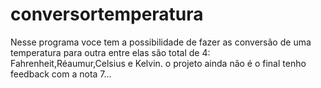 # conversortemperatura
Nesse programa voce tem a possibilidade de fazer as conversão de uma temperatura para outra entre  elas são total de 4:
Fahrenheit,Réaumur,Celsius e Kelvin.
o projeto ainda não é o final tenho feedback com a nota 7...

